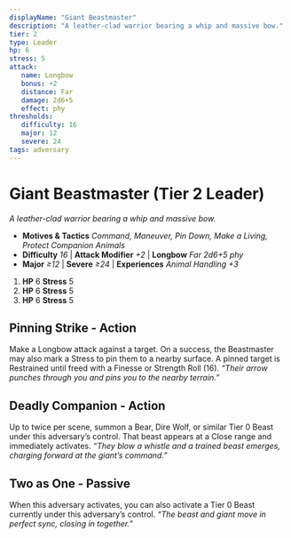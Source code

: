 ```yaml
---
displayName: "Giant Beastmaster"
description: "A leather-clad warrior bearing a whip and massive bow."
tier: 2
type: Leader
hp: 6
stress: 5
attack:
   name: Longbow
   bonus: +2
   distance: Far
   damage: 2d6+5
   effect: phy
thresholds:
   difficulty: 16
   major: 12
   severe: 24
tags: adversary
---
```

# Giant Beastmaster (Tier 2 Leader)
_A leather-clad warrior bearing a whip and massive bow._

- **Motives & Tactics** _Command, Maneuver, Pin Down, Make a Living, Protect Companion Animals_
- **Difficulty** _16_ | **Attack Modifier** _+2_ | **Longbow** _Far 2d6+5 phy_
- **Major** _≥12_ | **Severe** _≥24_ | **Experiences** _Animal Handling +3_

1. **HP** 6
   **Stress** 5
2. **HP** 6
   **Stress** 5
3. **HP** 6
   **Stress** 5

## Pinning Strike - Action
Make a Longbow attack against a target. On a success, the Beastmaster may also mark a Stress to pin them to a nearby surface. A pinned target is Restrained until freed with a Finesse or Strength Roll (16). _“Their arrow punches through you and pins you to the nearby terrain.”_

## Deadly Companion - Action
Up to twice per scene, summon a Bear, Dire Wolf, or similar Tier 0 Beast under this adversary’s control. That beast appears at a Close range and immediately activates. _“They blow a whistle and a trained beast emerges, charging forward at the giant’s command.”_

## Two as One - Passive
When this adversary activates, you can also activate a Tier 0 Beast currently under this adversary’s control. _“The beast and giant move in perfect sync, closing in together.”_
